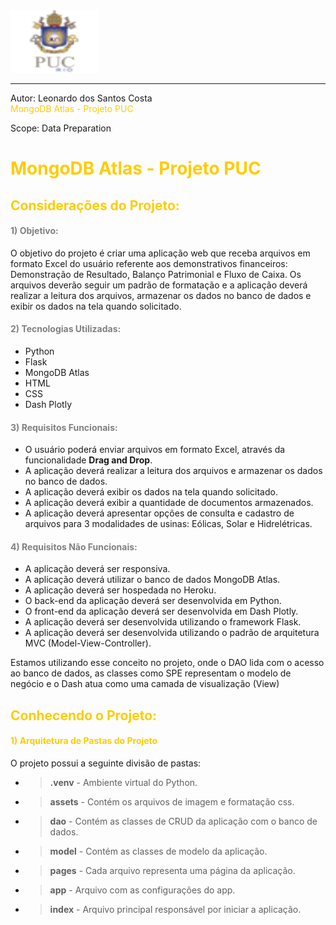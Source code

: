 <div>
    <img src="assets/img/img.png" width="140" height="100">
</div>

---
Autor: Leonardo dos Santos Costa
<br>
<font color=#ffcc00>MongoDB Atlas - Projeto PUC </font>

Scope: Data Preparation

# <font color=#ffcc00>MongoDB Atlas - Projeto PUC </font>

## <font color=#ffcc00> Considerações do Projeto:</font>

#### <font color=gray>1) Objetivo:</font>

O objetivo do projeto é criar uma aplicação web que receba arquivos em formato Excel do usuário referente aos demonstrativos financeiros: Demonstração de Resultado, Balanço Patrimonial e Fluxo de Caixa.
Os arquivos deverão seguir um padrão de formatação e a aplicação deverá realizar a leitura dos arquivos, armazenar os dados no banco de dados e exibir os dados na tela quando solicitado.

#### <font color=gray>2) Tecnologias Utilizadas:</font>

- Python
- Flask
- MongoDB Atlas
- HTML
- CSS
- Dash Plotly

#### <font color=gray>3) Requisitos Funcionais:</font>

- O usuário poderá enviar arquivos em formato Excel, através da funcionalidade **Drag and Drop**.
- A aplicação deverá realizar a leitura dos arquivos e armazenar os dados no banco de dados.
- A aplicação deverá exibir os dados na tela quando solicitado.
- A aplicação deverá exibir a quantidade de documentos armazenados.
- A aplicação deverá apresentar opções de consulta e cadastro de arquivos para 3 modalidades de usinas: Eólicas, Solar e Hidrelétricas.

#### <font color=gray>4) Requisitos Não Funcionais:</font>

- A aplicação deverá ser responsiva.
- A aplicação deverá utilizar o banco de dados MongoDB Atlas.
- A aplicação deverá ser hospedada no Heroku.
- O back-end da aplicação deverá ser desenvolvida em Python.
- O front-end da aplicação deverá ser desenvolvida em Dash Plotly.
- A aplicação deverá ser desenvolvida utilizando o framework Flask.
- A aplicação deverá ser desenvolvida utilizando o padrão de arquitetura MVC (Model-View-Controller).

Estamos utilizando esse conceito no projeto, onde o DAO lida com o acesso ao banco de dados, as classes como SPE representam o modelo de negócio e o Dash atua como uma camada de visualização (View)





## <font color=#ffcc00> Conhecendo o Projeto:</font>

#### <font color=#ffcc00>1) Arquitetura de Pastas do Projeto</font>

O projeto possui a seguinte divisão de pastas:

- > **.venv** - Ambiente virtual do Python.
- > **assets** - Contém os arquivos de imagem e formatação css.
- > **dao** - Contém as classes de CRUD da aplicação com o banco de dados.
- > **model** - Contém as classes de modelo da aplicação.
- > **pages** - Cada arquivo representa uma página da aplicação.
- > **app** - Arquivo com as configurações do app.
- > **index** - Arquivo principal responsável por iniciar a aplicação.



















[//]: # (![Docker]&#40;img/img_1.png&#41;)